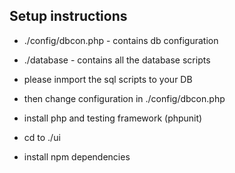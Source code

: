 
## Setup instructions

 - ./config/dbcon.php - contains db configuration
 - ./database - contains all the database scripts

 - please inmport the sql scripts to your DB
 - then change configuration in ./config/dbcon.php

 - install php and testing framework (phpunit)

 - cd to ./ui
 - install npm dependencies
